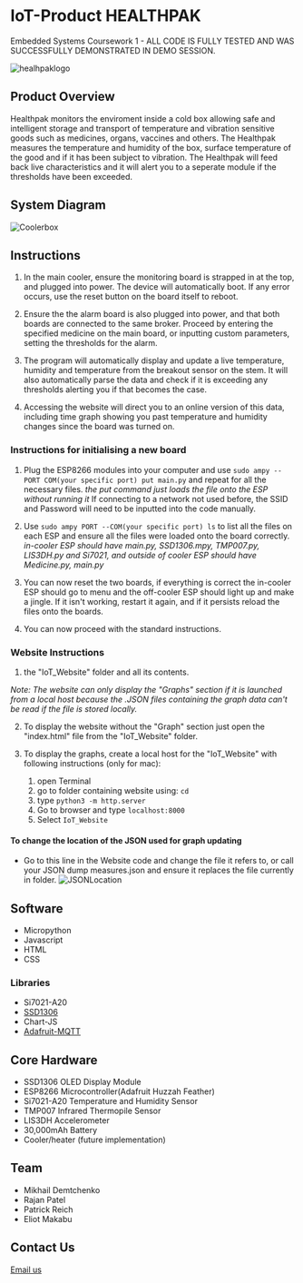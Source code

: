 # IoT-Product HEALTHPAK
Embedded Systems Coursework 1 - ALL CODE IS FULLY TESTED AND WAS SUCCESSFULLY DEMONSTRATED IN DEMO SESSION.

![healhpaklogo](https://github.com/RajanPatel97/IoT-Product/blob/master/HealthPakLogoCut.png)

## Product Overview
Healthpak monitors the enviroment inside a cold box allowing safe and intelligent storage and transport of temperature and vibration sensitive goods such as medicines, organs, vaccines and others. The Healthpak measures the temperature and humidity of the box, surface temperature of the good and if it has been subject to vibration. The Healthpak will feed back live characteristics and it will alert you to a seperate module if the thresholds have been exceeded. 

## System Diagram
![Coolerbox](https://github.com/RajanPatel97/IoT-Product/blob/master/HealthPak.jpg)

## Instructions
1. In the main cooler, ensure the monitoring board is strapped in at the top, and plugged into power. The device will automatically boot. If any error occurs, use the reset button on the board itself to reboot.

2. Ensure the the alarm board is also plugged into power, and that both boards are connected to the same broker. Proceed by entering the specified medicine on the main board, or inputting custom parameters, setting the thresholds for the alarm.

3. The program will automatically display and update a live temperature, humidity and temperature from the breakout sensor on the stem. It will also automatically parse the data and check if it is exceeding any thresholds alerting you if that becomes the case.

4. Accessing the website will direct you to an online version of this data, including time graph showing you past temperature and humidity changes since the board was turned on.

### Instructions for initialising a new board

1. Plug the ESP8266 modules into your computer and use `sudo ampy --PORT COM(your specific port) put main.py` and repeat for all the necessary files. *the put command just loads the file onto the ESP without running it*  If connecting to a network not used before, the SSID and Password will need to be inputted into the code manually.

2. Use `sudo ampy PORT --COM(your specific port) ls` to list all the files on each ESP and ensure all the files were loaded onto the board correctly. *in-cooler ESP should have main.py, SSD1306.mpy, TMP007.py, LIS3DH.py and Si7021, and outside of cooler ESP should have Medicine.py, main.py*

3. You can now reset the two boards, if everything is correct the in-cooler ESP should go to menu and the off-cooler ESP should light up and make a jingle. If it isn't working, restart it again, and if it persists reload the files onto the boards.

4. You can now proceed with the standard instructions.

### Website Instructions

1. the "IoT_Website" folder and all its contents.

*Note: The website can only display the "Graphs" section if it is launched from a local host because the .JSON files containing the graph data can't be read if the file is stored locally.*

2. To display the website without the "Graph" section just open the "index.html" file from the "IoT_Website" folder.

3. To display the graphs, create a local host for the "IoT_Website" with following instructions (only for mac):
    1. open Terminal
    2. go to folder containing website using: `cd`
    3. type `python3 -m http.server`
    4. Go to browser and type `localhost:8000`
    5. Select `IoT_Website`
    
#### To change the location of the JSON used for graph updating
- Go to this line in the Website code and change the file it refers to, or call your JSON dump measures.json and ensure it replaces the file currently in folder.
![JSONLocation](https://github.com/RajanPatel97/IoT-Product/blob/master/Supplementary%20Documentation/Screen%20Shot%202018-02-15%20at%2011.29.15.png)


## Software
* Micropython
* Javascript
* HTML
* CSS
### Libraries
* Si7021-A20 
* [SSD1306](https://raw.githubusercontent.com/adafruit/micropython-adafruit-ssd1306/master/ssd1306.py)
* Chart-JS
* [Adafruit-MQTT](https://github.com/adafruit/Adafruit_MQTT_Library)
## Core Hardware
* SSD1306 OLED Display Module
* ESP8266 Microcontroller(Adafruit Huzzah Feather)
* Si7021-A20 Temperature and Humidity Sensor 
* TMP007 Infrared Thermopile Sensor
* LIS3DH Accelerometer
* 30,000mAh Battery
* Cooler/heater (future implementation)
## Team
* Mikhail Demtchenko
* Rajan Patel
* Patrick Reich
* Eliot Makabu
## Contact Us
[Email us](md5315@ic.ac.uk)
